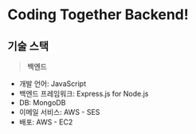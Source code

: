 # Coding Together Backend!

## 기술 스택

> **백엔드**

- 개발 언어: JavaScript
- 백엔드 프레임워크: Express.js for Node.js
- DB: MongoDB
- 이메일 서비스: AWS - SES
- 배포: AWS - EC2
